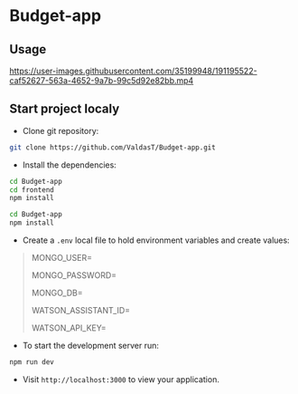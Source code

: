 # Budget-app
## Usage

https://user-images.githubusercontent.com/35199948/191195522-caf52627-563a-4652-9a7b-99c5d92e82bb.mp4

## Start project localy
  - Clone git repository: 
  ```sh
 git clone https://github.com/ValdasT/Budget-app.git
  ```
  - Install the dependencies:
```sh
cd Budget-app
cd frontend
npm install
```
```sh
cd Budget-app
npm install
```
  - Create a `.env` local file to hold environment variables and create values:
  >MONGO_USER=
  >
  >MONGO_PASSWORD=
  >
  >MONGO_DB=
  >
  >WATSON_ASSISTANT_ID=
  >
  >WATSON_API_KEY=

- To start the development server run:
```sh
npm run dev
```
- Visit `http://localhost:3000` to view your application.
